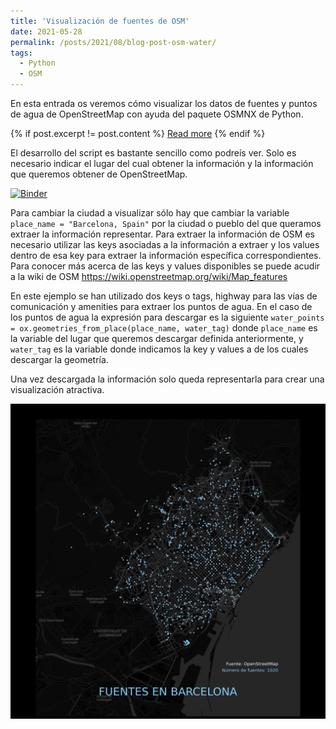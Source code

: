 ```yaml
---
title: 'Visualización de fuentes de OSM'
date: 2021-05-28
permalink: /posts/2021/08/blog-post-osm-water/
tags:
  - Python
  - OSM
---
```


En esta entrada os veremos cómo visualizar los datos de fuentes y puntos de agua
 de OpenStreetMap con ayuda del paquete OSMNX de Python.  

{% if post.excerpt != post.content %}
    <a href="{{ site.baseurl }}{{ post.url }}">Read more</a>
{% endif %}

El desarrollo del script es bastante sencillo como podreís ver. Solo es necesario
indicar el lugar del cual obtener la información y la información que queremos
obtener de OpenStreetMap.   


[![Binder](https://mybinder.org/badge_logo.svg)](https://mybinder.org/v2/gh/rtalaverag/OSM_water/HEAD)


Para cambiar la ciudad a visualizar sólo hay que cambiar la variable ``` place_name = "Barcelona, Spain" ```
por la ciudad o pueblo del que queramos extraer la información representar.
Para extraer la información de OSM es necesario utilizar las keys asociadas
a la información a extraer y los values dentro de esa key para extraer la información específica correspondientes. Para conocer más acerca de las keys y values disponibles se puede acudir a la wiki de OSM https://wiki.openstreetmap.org/wiki/Map_features


En este ejemplo se han
utilizado dos keys o tags, highway para las vías de comunicación y amenities para extraer
los puntos de agua. En el caso de los puntos de agua la expresión para descargar
es la siguiente ``` water_points = ox.geometries_from_place(place_name, water_tag) ```
donde ``` place_name ``` es la variable del lugar que queremos descargar definida
anteriormente, y ``` water_tag ``` es la variable donde indicamos la key y values a
de los cuales descargar la geometría.

Una vez descargada la información solo queda representarla para crear una visualización atractiva.

![alt text](/images/posts/BARCELONA.png)
